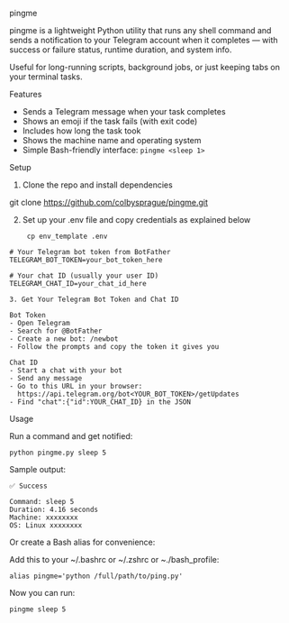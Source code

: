 pingme

pingme is a lightweight Python utility that runs any shell command and sends a notification to your Telegram account when it completes — with success or failure status, runtime duration, and system info.

Useful for long-running scripts, background jobs, or just keeping tabs on your terminal tasks.

Features

- Sends a Telegram message when your task completes
- Shows an emoji if the task fails (with exit code)
- Includes how long the task took
- Shows the machine name and operating system
- Simple Bash-friendly interface: ```pingme <sleep 1>```

Setup

1. Clone the repo and install dependencies

git clone https://github.com/colbysprague/pingme.git

2. Set up your .env file and copy credentials as explained below

   ``` cp env_template .env```
```
# Your Telegram bot token from BotFather
TELEGRAM_BOT_TOKEN=your_bot_token_here

# Your chat ID (usually your user ID)
TELEGRAM_CHAT_ID=your_chat_id_here

3. Get Your Telegram Bot Token and Chat ID

Bot Token
- Open Telegram
- Search for @BotFather
- Create a new bot: /newbot
- Follow the prompts and copy the token it gives you

Chat ID
- Start a chat with your bot
- Send any message
- Go to this URL in your browser:  
  https://api.telegram.org/bot<YOUR_BOT_TOKEN>/getUpdates
- Find "chat":{"id":YOUR_CHAT_ID} in the JSON

```

Usage

Run a command and get notified:

```python pingme.py sleep 5``` 

Sample output: 

```
✅ Success

Command: sleep 5
Duration: 4.16 seconds
Machine: xxxxxxxx
OS: Linux xxxxxxxx
```

Or create a Bash alias for convenience:

Add this to your ~/.bashrc or ~/.zshrc or ~./bash_profile:

```alias pingme='python /full/path/to/ping.py'```

Now you can run:

```pingme sleep 5```
